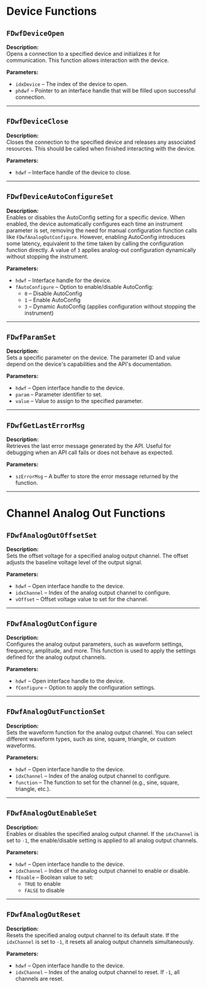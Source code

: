 # **Device Functions**

## `FDwfDeviceOpen`

**Description:**  
Opens a connection to a specified device and initializes it for communication. This function allows interaction with the device.

**Parameters:**  

- `idxDevice` – The index of the device to open.  
- `phdwf` – Pointer to an interface handle that will be filled upon successful connection.

---

## `FDwfDeviceClose`

**Description:**  
Closes the connection to the specified device and releases any associated resources. This should be called when finished interacting with the device.

**Parameters:**  

- `hdwf` – Interface handle of the device to close.

---

## `FDwfDeviceAutoConfigureSet`

**Description:**  
Enables or disables the AutoConfig setting for a specific device. When enabled, the device automatically configures each time an instrument parameter is set, removing the need for manual configuration function calls like `FDwfAnalogOutConfigure`. However, enabling AutoConfig introduces some latency, equivalent to the time taken by calling the configuration function directly. A value of `3` applies analog-out configuration dynamically without stopping the instrument.

**Parameters:**  

- `hdwf` – Interface handle for the device.  
- `fAutoConfigure` – Option to enable/disable AutoConfig:  
  - `0` – Disable AutoConfig  
  - `1` – Enable AutoConfig  
  - `3` – Dynamic AutoConfig (applies configuration without stopping the instrument)

---

## `FDwfParamSet`

**Description:**  
Sets a specific parameter on the device. The parameter ID and value depend on the device's capabilities and the API's documentation.

**Parameters:**  

- `hdwf` – Open interface handle to the device.  
- `param` – Parameter identifier to set.  
- `value` – Value to assign to the specified parameter.

---

## `FDwfGetLastErrorMsg`

**Description:**  
Retrieves the last error message generated by the API. Useful for debugging when an API call fails or does not behave as expected.

**Parameters:**  

- `szErrorMsg` – A buffer to store the error message returned by the function.

---

# **Channel Analog Out Functions**

## `FDwfAnalogOutOffsetSet`

**Description:**  
Sets the offset voltage for a specified analog output channel. The offset adjusts the baseline voltage level of the output signal.

**Parameters:**  

- `hdwf` – Open interface handle to the device.  
- `idxChannel` – Index of the analog output channel to configure.  
- `vOffset` – Offset voltage value to set for the channel.

---

## `FDwfAnalogOutConfigure`

**Description:**  
Configures the analog output parameters, such as waveform settings, frequency, amplitude, and more. This function is used to apply the settings defined for the analog output channels.

**Parameters:**  

- `hdwf` – Open interface handle to the device.  
- `fConfigure` – Option to apply the configuration settings.

---

## `FDwfAnalogOutFunctionSet`

**Description:**  
Sets the waveform function for the analog output channel. You can select different waveform types, such as sine, square, triangle, or custom waveforms.

**Parameters:**  

- `hdwf` – Open interface handle to the device.  
- `idxChannel` – Index of the analog output channel to configure.  
- `function` – The function to set for the channel (e.g., sine, square, triangle, etc.).

---

## `FDwfAnalogOutEnableSet`

**Description:**  
Enables or disables the specified analog output channel. If the `idxChannel` is set to `-1`, the enable/disable setting is applied to all analog output channels.

**Parameters:**  

- `hdwf` – Open interface handle to the device.  
- `idxChannel` – Index of the analog output channel to enable or disable.  
- `fEnable` – Boolean value to set:  
  - `TRUE` to enable  
  - `FALSE` to disable

---

## `FDwfAnalogOutReset`

**Description:**  
Resets the specified analog output channel to its default state. If the `idxChannel` is set to `-1`, it resets all analog output channels simultaneously.

**Parameters:**  

- `hdwf` – Open interface handle to the device.  
- `idxChannel` – Index of the analog output channel to reset. If `-1`, all channels are reset.
